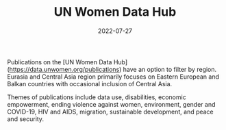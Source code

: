 ﻿---
countries: ["Kazakhstan"]
category: ["INGO"]
tags: [“migration”, “gender based violence”, “sustainability”, “disabilities”, “economics”]
dates: []
data_type: [“overview”, “qualitative”, “quantitative”, “reports”, “survey”] 
title: ["UN Women Data Hub"]
date: [2022-07-27]
language: ["English"]
description: [Provides a list of UN Women publications on Kazakhstan.]
---
Publications on the [UN Women Data Hub] (https://data.unwomen.org/publications) have an option to filter by region. 
Eurasia and Central Asia region primarily focuses on Eastern European and Balkan countries with occasional inclusion of Central Asia. 

Themes of publications include data use, disabilities, economic empowerment, ending violence against women, environment, gender and COVID-19, HIV and AIDS, migration, sustainable development, and peace and security. 
